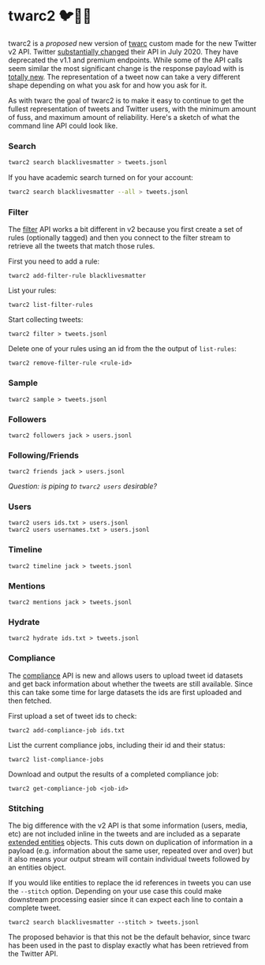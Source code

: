 # twarc2 🐦🐍💾

twarc2 is a *proposed* new version of [twarc] custom made for the new
Twitter v2 API. Twitter [substantially changed] their API in July 2020.
They have deprecated the v1.1 and premium endpoints. While some of the API
calls seem similar the most significant change is the response payload with
is [totally new]. The representation of a tweet now can take a very
different shape depending on what you ask for and how you ask for it. 

As with twarc the goal of twarc2 is to make it easy to continue to get the
fullest representation of tweets and Twitter users, with the minimum amount
of fuss, and maximum amount of reliability. Here's a sketch of what the
command line API could look like.

### Search

```bash
twarc2 search blacklivesmatter > tweets.jsonl
```

If you have academic search turned on for your account:

```zsh
twarc2 search blacklivesmatter --all > tweets.jsonl
```

### Filter

The [filter] API works a bit different in v2 because you first create a set
of rules (optionally tagged) and then you connect to the filter stream to
retrieve all the tweets that match those rules.

First you need to add a rule:

    twarc2 add-filter-rule blacklivesmatter

List your rules:

    twarc2 list-filter-rules

Start collecting tweets:

    twarc2 filter > tweets.jsonl

Delete one of your rules using an id from the the output of `list-rules`:

    twarc2 remove-filter-rule <rule-id>

### Sample

    twarc2 sample > tweets.jsonl

### Followers

    twarc2 followers jack > users.jsonl

### Following/Friends

    twarc2 friends jack > users.jsonl

*Question: is piping to `twarc2 users` desirable?*

### Users

    twarc2 users ids.txt > users.jsonl
    twarc2 users usernames.txt > users.jsonl

### Timeline

    twarc2 timeline jack > tweets.jsonl

### Mentions

    twarc2 mentions jack > tweets.jsonl

### Hydrate

    twarc2 hydrate ids.txt > tweets.jsonl

### Compliance

The [compliance] API is new and allows users to upload tweet id datasets
and get back information about whether the tweets are still available.
Since this can take some time for large datasets the ids are first uploaded
and then fetched.

First upload a set of tweet ids to check:

    twarc2 add-compliance-job ids.txt

List the current compliance jobs, including their id and their status:

    twarc2 list-compliance-jobs

Download and output the results of a completed compliance job:

    twarc2 get-compliance-job <job-id>

### Stitching

The big difference with the v2 API is that some information (users, media,
etc) are not included inline in the tweets and are included as a separate
[extended entities] objects. This cuts down on duplication of information in
a payload (e.g. information about the same user, repeated over and over)
but it also means your output stream will contain individual tweets followed
by an entities object.

If you would like entities to replace the id references in tweets you
can use the `--stitch` option. Depending on your use case this could make
downstream processing easier since it can expect each line to contain
a complete tweet.

    twarc2 search blacklivesmatter --stitch > tweets.jsonl

The proposed behavior is that this not be the default behavior, since twarc has been used in the past to display exactly what has been retrieved from the Twitter API.

[twarc]: https://github.com/docnow/twarc
[substantially changed]: https://blog.twitter.com/developer/en_us/topics/tools/2020/introducing_new_twitter_api.html
[totally new]: https://blog.twitter.com/developer/en_us/topics/tips/2020/understanding-the-new-tweet-payload.html
[filter]: https://developer.twitter.com/en/docs/twitter-api/tweets/filtered-stream/introduction
[compliance]: https://developer.twitter.com/en/docs/twitter-api/tweets/compliance/introduction
[extended entities]: https://developer.twitter.com/en/docs/twitter-api/v1/data-dictionary/object-model/extended-entities
